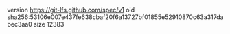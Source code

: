 version https://git-lfs.github.com/spec/v1
oid sha256:53106e007e437fe638cbaf20f6a13727bf01855e52910870c63a317dabec3aa0
size 12383
